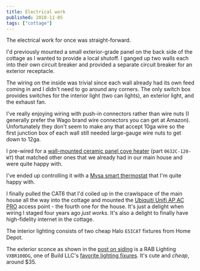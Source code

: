 ```yaml
---
title: Electrical work
published: 2018-11-05
tags: ["cottage"]
---
```


The electrical work for once was straight-forward.

I'd previously mounted a small exterior-grade panel on the back side of the cottage as I wanted to provide a local shutoff.
I ganged up two walls each into their own circuit breaker and provided a separate circuit breaker for an exterior receptacle.

<?# SimpleFigure Src="images/IMG_20181004_151533.jpg" Alt="Tiny panel of tinyness" /?>

The wiring on the inside was trivial since each wall already had its own feed coming in and I didn't need to go around any corners.
The only switch box provides switches for the interior light (two can lights), an exterior light, and the exhaust fan.

I've really enjoying wiring with push-in connectors rather than wire nuts (I generally prefer the Wago brand wire connectors you can get at Amazon).
Unfortunately they don't seem to make any that accept 10ga wire so the first junction box of each wall still needed large-gauge wire nuts to get down to 12ga.

<?# SimpleFigure Src="images/IMG_20181105_103420.jpg" Alt="The one and only switch box" /?>

I pre-wired for a [wall-mounted ceramic panel cove heater](http://electricheat.com/products/coves/) (part `0632C-120-WT`) that matched
other ones that we already had in our main house and were quite happy with.

I've ended up controlling it with a [Mysa smart thermostat](https://getmysa.com/) that I'm quite happy with.

I finally pulled the CAT6 that I'd coiled up in the crawlspace of the main house all the way into the cottage and mounted the
[Ubiquiti Unifi AP AC PRO](https://www.ui.com/unifi/unifi-ap-ac-pro/) access point - the fourth one for the house.
It's just a delight when wiring I staged four years ago _just works_.
It's also a delight to finally have high-fidelity internet in the cottage.

The interior lighting consists of two cheap Halo `E5ICAT` fixtures from Home Depot.

The exterior sconce as shown in the [post on siding](/posts/cottage/siding/)
is a RAB Lighting `VXBR100DG`, one of Build LLC's [favorite lighting fixures](http://blog.buildllc.com/2008/02/lighting/).
It's cute and _cheap_, around \$35.
